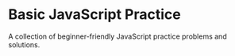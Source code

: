 # Basic JavaScript Practice

A collection of beginner-friendly JavaScript practice problems and solutions.
